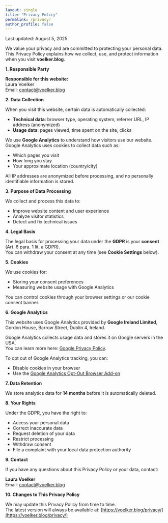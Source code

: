 ```yaml
---
layout: single
title: "Privacy Policy"
permalink: /privacy/
author_profile: false
---
```


Last updated: August 5, 2025

We value your privacy and are committed to protecting your personal data.  
This Privacy Policy explains how we collect, use, and protect information when you visit **voelker.blog**.



**1. Responsible Party**

**Responsible for this website:**  
Laura Voelker  
Email: contact@voelker.blog  

**2. Data Collection**

When you visit this website, certain data is automatically collected:

- **Technical data**: browser type, operating system, referrer URL, IP address (anonymized)
- **Usage data**: pages viewed, time spent on the site, clicks

We use **Google Analytics** to understand how visitors use our website.  
Google Analytics uses cookies to collect data such as:

- Which pages you visit
- How long you stay
- Your approximate location (country/city)

All IP addresses are anonymized before processing, and no personally identifiable information is stored.

**3. Purpose of Data Processing**

We collect and process this data to:

- Improve website content and user experience
- Analyze visitor statistics
- Detect and fix technical issues

**4. Legal Basis**

The legal basis for processing your data under the **GDPR** is your **consent** (Art. 6 para. 1 lit. a GDPR).  
You can withdraw your consent at any time (see **Cookie Settings** below).

**5. Cookies**

We use cookies for:

- Storing your consent preferences
- Measuring website usage with Google Analytics

You can control cookies through your browser settings or our cookie consent banner.

**6. Google Analytics**

This website uses Google Analytics provided by **Google Ireland Limited**, Gordon House, Barrow Street, Dublin 4, Ireland.

Google Analytics collects usage data and stores it on Google servers in the USA.  
You can learn more here: [Google Privacy Policy](https://policies.google.com/privacy).

To opt out of Google Analytics tracking, you can:

- Disable cookies in your browser
- Use the [Google Analytics Opt-Out Browser Add-on](https://tools.google.com/dlpage/gaoptout)

**7. Data Retention**

We store analytics data for **14 months** before it is automatically deleted.

**8. Your Rights**

Under the GDPR, you have the right to:

- Access your personal data
- Correct inaccurate data
- Request deletion of your data
- Restrict processing
- Withdraw consent
- File a complaint with your local data protection authority

**9. Contact**

If you have any questions about this Privacy Policy or your data, contact:

**Laura Voelker**  
Email: contact@voelker.blog  

**10. Changes to This Privacy Policy**

We may update this Privacy Policy from time to time.  
The latest version will always be available at: [https://voelker.blog/privacy/](https://voelker.blog/privacy/)
